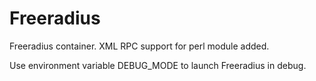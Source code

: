 # Freeradius
Freeradius container.
XML RPC support for perl module added.

Use environment variable DEBUG_MODE to launch Freeradius in debug.
